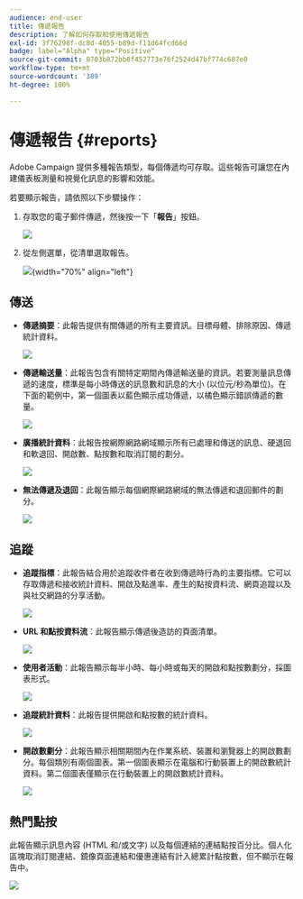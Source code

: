 ```yaml
---
audience: end-user
title: 傳遞報告
description: 了解如何存取和使用傳遞報告
exl-id: 3f76298f-dc0d-4055-b89d-f11d64fcd66d
badge: label="Alpha" type="Positive"
source-git-commit: 0703b872bb8f452773e76f2524d47bf774c687e0
workflow-type: tm+mt
source-wordcount: '389'
ht-degree: 100%

---
```


# 傳遞報告 {#reports}


Adobe Campaign 提供多種報告類型，每個傳遞均可存取。這些報告可讓您在內建儀表板測量和視覺化訊息的影響和效能。

若要顯示報告，請依照以下步驟操作：

1. 存取您的電子郵件傳遞，然後按一下「**報告**」按鈕。

   ![](assets/reporting.png)

1. 從左側選單，從清單選取報告。

   ![](assets/reporting2.png){width="70%" align="left"}

## 傳送

* **傳遞摘要**：此報告提供有關傳遞的所有主要資訊。目標母體、排除原因、傳遞統計資料。

   ![](assets/reporting3.png)

* **傳遞輸送量**：此報告包含有關特定期間內傳遞輸送量的資訊。若要測量訊息傳遞的速度，標準是每小時傳送的訊息數和訊息的大小 (以位元/秒為單位)。在下面的範例中，第一個圖表以藍色顯示成功傳遞，以橘色顯示錯誤傳遞的數量。

   ![](assets/reporting3bis.png)

* **廣播統計資料**：此報告按網際網路網域顯示所有已處理和傳送的訊息、硬退回和軟退回、開啟數、點按數和取消訂閱的劃分。

   ![](assets/reporting4.png)

* **無法傳遞及退回**：此報告顯示每個網際網路網域的無法傳遞和退回郵件的劃分。

   ![](assets/reporting5.png)

## 追蹤

* **追蹤指標**：此報告結合用於追蹤收件者在收到傳遞時行為的主要指標。它可以存取傳遞和接收統計資料、開啟及點進率、產生的點按資料流、網頁追蹤以及與社交網路的分享活動。

   ![](assets/reporting6.png)

* **URL 和點按資料流**：此報告顯示傳遞後造訪的頁面清單。

   ![](assets/reporting7.png)

* **使用者活動**：此報告顯示每半小時、每小時或每天的開啟和點按數劃分，採圖表形式。

   ![](assets/reporting8.png)

* **追蹤統計資料**：此報告提供開啟和點按數的統計資料。

   ![](assets/reporting9.png)

* **開啟數劃分**：此報告顯示相關期間內在作業系統、裝置和瀏覽器上的開啟數劃分。每個類別有兩個圖表。第一個圖表顯示在電腦和行動裝置上的開啟數統計資料。第二個圖表僅顯示在行動裝置上的開啟數統計資料。

   ![](assets/reporting10.png)

## 熱門點按

此報告顯示訊息內容 (HTML 和/或文字) 以及每個連結的連結點按百分比。個人化區塊取消訂閱連結、鏡像頁面連結和優惠連結有計入總累計點按數，但不顯示在報告中。

![](assets/reporting11.png)
